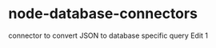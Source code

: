 node-database-connectors
========================
connector to convert JSON to database specific query
Edit 1
